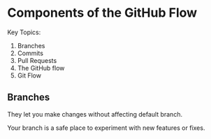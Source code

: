 # Components of the GitHub Flow

Key Topics:

1. Branches
2. Commits
3. Pull Requests
4. The GitHub flow 
5. Git Flow

## Branches

They let you make changes without affecting default branch.

Your branch is a safe place to experiment with new features or fixes. 
